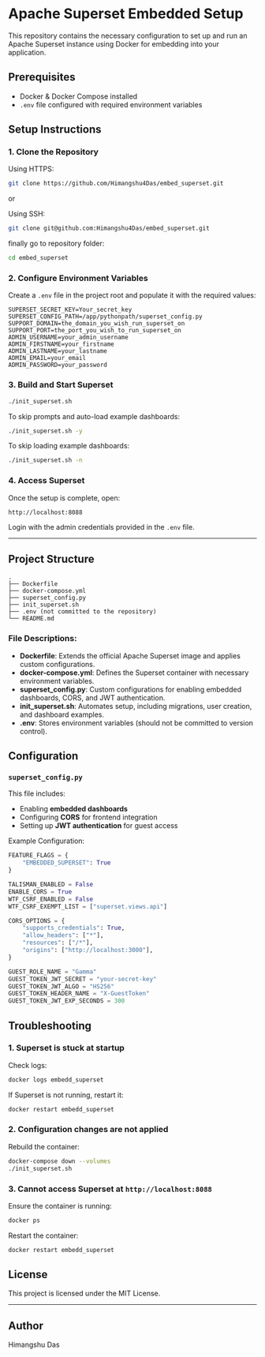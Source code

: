# Apache Superset Embedded Setup

This repository contains the necessary configuration to set up and run an Apache Superset instance using Docker for embedding into your application.

## Prerequisites
- Docker & Docker Compose installed
- `.env` file configured with required environment variables

## Setup Instructions

### 1. Clone the Repository
Using HTTPS:
```sh
git clone https://github.com/Himangshu4Das/embed_superset.git
```

or

Using SSH:
```sh
git clone git@github.com:Himangshu4Das/embed_superset.git
```

finally go to repository folder:
```sh
cd embed_superset
```


### 2. Configure Environment Variables
Create a `.env` file in the project root and populate it with the required values:
```env
SUPERSET_SECRET_KEY=Your_secret_key
SUPERSET_CONFIG_PATH=/app/pythonpath/superset_config.py
SUPPORT_DOMAIN=the_domain_you_wish_run_superset_on
SUPPORT_PORT=the_port_you_wish_to_run_superset_on
ADMIN_USERNAME=your_admin_username
ADMIN_FIRSTNAME=your_firstname
ADMIN_LASTNAME=your_lastname
ADMIN_EMAIL=your_email
ADMIN_PASSWORD=your_password
```

### 3. Build and Start Superset
```sh
./init_superset.sh
```

To skip prompts and auto-load example dashboards:
```sh
./init_superset.sh -y
```
To skip loading example dashboards:
```sh
./init_superset.sh -n
```

### 4. Access Superset
Once the setup is complete, open:
```
http://localhost:8088
```
Login with the admin credentials provided in the `.env` file.

---

## Project Structure
```
.
├── Dockerfile
├── docker-compose.yml
├── superset_config.py
├── init_superset.sh
├── .env (not committed to the repository)
└── README.md
```

### **File Descriptions:**
- **Dockerfile**: Extends the official Apache Superset image and applies custom configurations.
- **docker-compose.yml**: Defines the Superset container with necessary environment variables.
- **superset_config.py**: Custom configurations for enabling embedded dashboards, CORS, and JWT authentication.
- **init_superset.sh**: Automates setup, including migrations, user creation, and dashboard examples.
- **.env**: Stores environment variables (should not be committed to version control).

## Configuration
### `superset_config.py`
This file includes:
- Enabling **embedded dashboards**
- Configuring **CORS** for frontend integration
- Setting up **JWT authentication** for guest access

Example Configuration:
```python
FEATURE_FLAGS = {
    "EMBEDDED_SUPERSET": True
}

TALISMAN_ENABLED = False
ENABLE_CORS = True
WTF_CSRF_ENABLED = False
WTF_CSRF_EXEMPT_LIST = ["superset.views.api"]

CORS_OPTIONS = {
    "supports_credentials": True,
    "allow_headers": ["*"],
    "resources": ["/*"],
    "origins": ["http://localhost:3000"],
}

GUEST_ROLE_NAME = "Gamma"
GUEST_TOKEN_JWT_SECRET = "your-secret-key"
GUEST_TOKEN_JWT_ALGO = "HS256"
GUEST_TOKEN_HEADER_NAME = "X-GuestToken"
GUEST_TOKEN_JWT_EXP_SECONDS = 300
```

## Troubleshooting
### 1. Superset is stuck at startup
Check logs:
```sh
docker logs embedd_superset
```
If Superset is not running, restart it:
```sh
docker restart embedd_superset
```

### 2. Configuration changes are not applied
Rebuild the container:
```sh
docker-compose down --volumes
./init_superset.sh
```

### 3. Cannot access Superset at `http://localhost:8088`
Ensure the container is running:
```sh
docker ps
```
Restart the container:
```sh
docker restart embedd_superset
```

## License
This project is licensed under the MIT License.

---

## Author
Himangshu Das

